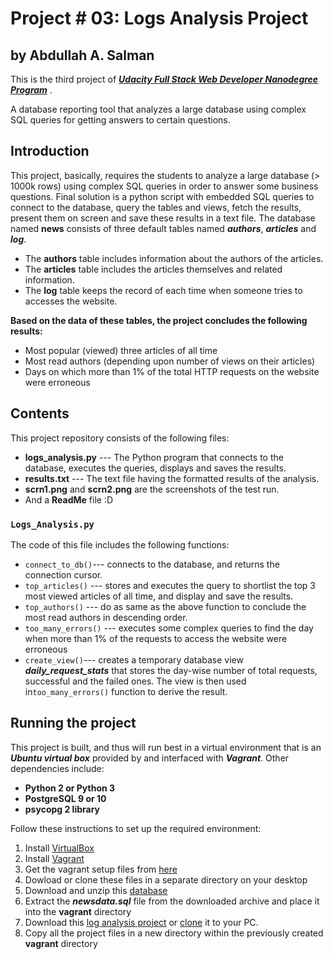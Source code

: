 # Project # 03: Logs Analysis Project
## by Abdullah A. Salman

This is the third project of ***[Udacity Full Stack Web Developer Nanodegree Program](https://classroom.udacity.com/nanodegrees/nd004/)*** .

A database reporting tool that analyzes a large database using complex SQL queries for getting answers to certain questions.
## Introduction
This project, basically, requires the students to analyze a large database (> 1000k rows) using complex SQL queries in order to answer some business questions. Final solution is a python script with embedded SQL queries to connect to the database, query the tables and views, fetch the results, present them on screen and save these results in a text file.
The database named **news** consists of three default tables named ***authors***, ***articles*** and  ***log***.
-   The  **authors**  table includes information about the authors of the articles.
-   The  **articles**  table includes the articles themselves and related information.
-   The  **log**  table keeps the record of each time when someone tries to accesses the website.

**Based on the data of these tables, the project concludes the following results:**

- Most popular (viewed) three articles of all time
- Most read authors (depending upon number of views on their articles)
- Days on which more than 1% of the total HTTP requests on the website were erroneous

## Contents
This project repository consists of the following files:
-    **logs_analysis.py**  --- The Python program that connects to the database, executes the queries, displays and saves the results.
-  **results.txt**  --- The text file having the formatted results of the analysis.
-  **scrn1.png** and **scrn2.png** are the screenshots of the test run.
-  And a **ReadMe** file :D

### `Logs_Analysis.py`
The code of this file includes the following functions:
- `connect_to_db()`---  connects to the database, and returns the connection cursor.
- `top_articles()` --- stores and executes the query to shortlist the top 3 most viewed articles of all time, and display and save the results.
- `top_authors()` --- do as same as the above function to conclude the most read authors in descending order.
- `too_many_errors()` --- executes some complex queries to find the day when more than 1% of the requests to access the website were erroneous
- `create_view()`--- creates a temporary database view ***daily_request_stats*** that stores the day-wise number of total requests, successful and the failed ones. The view is then used in`too_many_errors()` function to derive the result.

## Running the project
This project is built, and thus will run best in a virtual environment that is an ***Ubuntu virtual box*** provided by and interfaced with ***Vagrant***.
Other dependencies include:
 - **Python 2 or Python 3**
 - **PostgreSQL 9 or 10**
 - **psycopg 2 library**

Follow these instructions to set up the required environment:

 1. Install [VirtualBox](https://www.virtualbox.org/)
 2. Install [Vagrant](https://www.vagrantup.com/)
 3. Get the vagrant setup files from  [here](https://github.com/udacity/fullstack-nanodegree-vm)
 4. Dowload or clone these files in a separate directory on your desktop
 5. Download and unzip this [database](https://d17h27t6h515a5.cloudfront.net/topher/2016/August/57b5f748_newsdata/newsdata.zip)
6.  Extract the ***newsdata.sql*** file from the downloaded archive and place it into the **vagrant** directory
7.  Download this [log analysis project](https://github.com/abdullah-22/Logs-Analysis-Project/archive/master.zip) or [clone](https://github.com/abdullah-22/Logs-Analysis-Project) it to your PC.
8.  Copy all the project files in a new directory within the previously created **vagrant**  directory